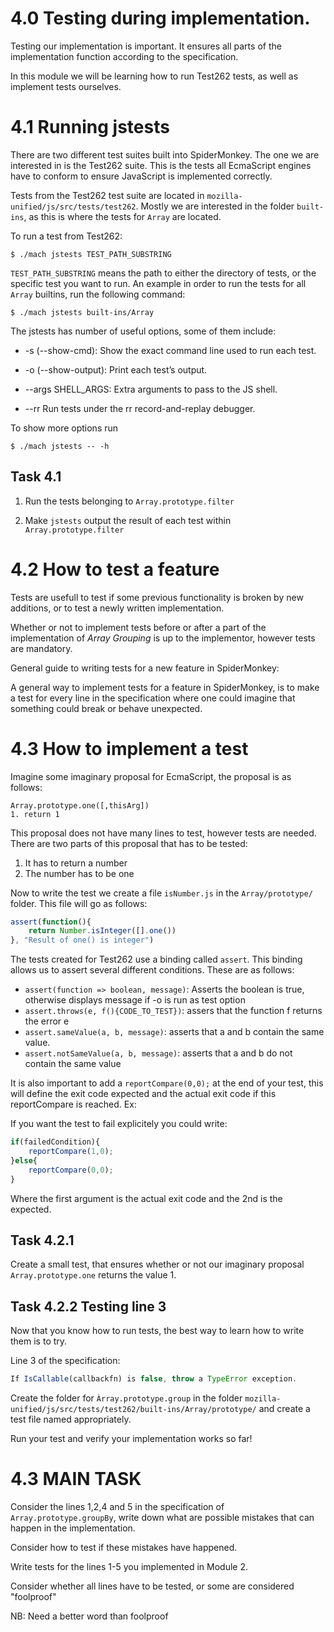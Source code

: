 # 4.0 Testing during implementation. 

Testing our implementation is important. It ensures all parts of the implementation function according to the specification. 

In this module we will be learning how to run Test262 tests, as well as implement tests ourselves. 


# **4.1** Running jstests

There are two different test suites built into SpiderMonkey. The one we are interested in is the Test262 suite. This is the tests all EcmaScript engines have to conform to ensure JavaScript is implemented correctly. 

Tests from the Test262 test suite are located in `mozilla-unified/js/src/tests/test262`. Mostly we are interested in the folder `built-ins`, as this is where the tests for `Array` are located. 

To run a test from Test262:

```console
$ ./mach jstests TEST_PATH_SUBSTRING 
```

`TEST_PATH_SUBSTRING` means the path to either the directory of tests, or the specific test you want to run. An example in order to run the tests for all `Array` builtins, run the following command:

```console
$ ./mach jstests built-ins/Array
```

The jstests has number of useful options, some of them include:

- -s (--show-cmd): Show the exact command line used to run each test.

- -o (--show-output): Print each test’s output.

- --args SHELL_ARGS: Extra arguments to pass to the JS shell.

- --rr Run tests under the rr record-and-replay debugger.

To show more options run

```console
$ ./mach jstests -- -h
```


## **Task 4.1** 

1. Run the tests belonging to `Array.prototype.filter`

2. Make `jstests` output the result of each test within `Array.prototype.filter`

# **4.2** How to test a feature

Tests are usefull to test if some previous functionality is broken by new additions, or to test a newly written implementation. 

Whether or not to implement tests before or after a part of the implementation of _Array Grouping_ is up to the implementor, however tests are mandatory. 

General guide to writing tests for a new feature in SpiderMonkey:

A general way to implement tests for a feature in SpiderMonkey, is to make a test for every line in the specification where one could imagine that something could break or behave unexpected.


# **4.3** How to implement a test

Imagine some imaginary proposal for EcmaScript, the proposal is as follows:
```
Array.prototype.one([,thisArg])
1. return 1
```

This proposal does not have many lines to test, however tests are needed. There are two parts of this proposal that has to be tested:
1. It has to return a number
2. The number has to be one

Now to write the test we create a file `isNumber.js` in the `Array/prototype/` folder. This file will go as follows:

```js
assert(function(){
    return Number.isInteger([].one())
}, "Result of one() is integer")
```

The tests created for Test262 use a binding called `assert`. This binding allows us to assert several different conditions. These are as follows:

- `assert(function => boolean, message)`: Asserts the boolean is true, otherwise displays message if -o is run as test option
- `assert.throws(e, f(){CODE_TO_TEST})`: assers that the function f returns the error e
- `assert.sameValue(a, b, message)`: asserts that a and b contain the same value.
- `assert.notSameValue(a, b, message)`: asserts that a and b do not contain the same value

It is also important to add a `reportCompare(0,0);` at the end of your test, this will define the exit code expected and the actual exit code if this reportCompare is reached. Ex:

If you want the test to fail explicitely you could write:
```js
if(failedCondition){
    reportCompare(1,0);
}else{
    reportCompare(0,0);
}
```
Where the first argument is the actual exit code and the 2nd is the expected. 


## **Task 4.2.1**

Create a small test, that ensures whether or not our imaginary proposal `Array.prototype.one` returns the value 1. 


## **Task 4.2.2** Testing line 3

Now that you know how to run tests, the best way to learn how to write them is to try.

Line 3 of the specification:
```js
If IsCallable(callbackfn) is false, throw a TypeError exception.
```

Create the folder for `Àrray.prototype.group` in the folder `mozilla-unified/js/src/tests/test262/built-ins/Array/prototype/` and create a test file named appropriately.

Run your test and verify your implementation works so far!

# **4.3** MAIN TASK

Consider the lines 1,2,4 and 5 in the specification of `Array.prototype.groupBy`, write down what are possible mistakes that can happen in the implementation. 

Consider how to test if these mistakes have happened.

Write tests for the lines 1-5 you implemented in Module 2. 

Consider whether all lines have to be tested, or some are considered "foolproof"

NB: Need a better word than foolproof